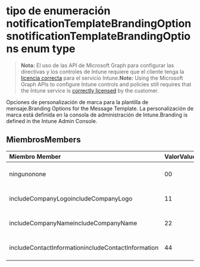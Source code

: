 # <a name="notificationtemplatebrandingoptions-enum-type"></a><span data-ttu-id="8bccd-101">tipo de enumeración notificationTemplateBrandingOptions</span><span class="sxs-lookup"><span data-stu-id="8bccd-101">notificationTemplateBrandingOptions enum type</span></span>

> <span data-ttu-id="8bccd-102">**Nota:** El uso de las API de Microsoft Graph para configurar las directivas y los controles de Intune requiere que el cliente tenga la [licencia correcta](https://go.microsoft.com/fwlink/?linkid=839381) para el servicio Intune.</span><span class="sxs-lookup"><span data-stu-id="8bccd-102">**Note:** Using the Microsoft Graph APIs to configure Intune controls and policies still requires that the Intune service is [correctly licensed](https://go.microsoft.com/fwlink/?linkid=839381) by the customer.</span></span>

<span data-ttu-id="8bccd-103">Opciones de personalización de marca para la plantilla de mensaje.</span><span class="sxs-lookup"><span data-stu-id="8bccd-103">Branding Options for the Message Template.</span></span> <span data-ttu-id="8bccd-104">La personalización de marca está definida en la consola de administración de Intune.</span><span class="sxs-lookup"><span data-stu-id="8bccd-104">Branding is defined in the Intune Admin Console.</span></span>
## <a name="members"></a><span data-ttu-id="8bccd-105">Miembros</span><span class="sxs-lookup"><span data-stu-id="8bccd-105">Members</span></span>
|<span data-ttu-id="8bccd-106">Miembro	</span><span class="sxs-lookup"><span data-stu-id="8bccd-106">Member</span></span>|<span data-ttu-id="8bccd-107">Valor</span><span class="sxs-lookup"><span data-stu-id="8bccd-107">Value</span></span>|<span data-ttu-id="8bccd-108">Descripción</span><span class="sxs-lookup"><span data-stu-id="8bccd-108">Description</span></span>|
|:---|:---|:---|
|<span data-ttu-id="8bccd-109">ninguno</span><span class="sxs-lookup"><span data-stu-id="8bccd-109">none</span></span>|<span data-ttu-id="8bccd-110">0</span><span class="sxs-lookup"><span data-stu-id="8bccd-110">0</span></span>|<span data-ttu-id="8bccd-111">Ninguna personalización de marca.</span><span class="sxs-lookup"><span data-stu-id="8bccd-111">No Branding.</span></span>|
|<span data-ttu-id="8bccd-112">includeCompanyLogo</span><span class="sxs-lookup"><span data-stu-id="8bccd-112">includeCompanyLogo</span></span>|<span data-ttu-id="8bccd-113">1</span><span class="sxs-lookup"><span data-stu-id="8bccd-113">1</span></span>|<span data-ttu-id="8bccd-114">Incluir el logotipo de la compañía.</span><span class="sxs-lookup"><span data-stu-id="8bccd-114">Include Company Logo.</span></span>|
|<span data-ttu-id="8bccd-115">includeCompanyName</span><span class="sxs-lookup"><span data-stu-id="8bccd-115">includeCompanyName</span></span>|<span data-ttu-id="8bccd-116">2</span><span class="sxs-lookup"><span data-stu-id="8bccd-116">2</span></span>|<span data-ttu-id="8bccd-117">Incluir el nombre de la compañía.</span><span class="sxs-lookup"><span data-stu-id="8bccd-117">Include Company Name.</span></span>|
|<span data-ttu-id="8bccd-118">includeContactInformation</span><span class="sxs-lookup"><span data-stu-id="8bccd-118">includeContactInformation</span></span>|<span data-ttu-id="8bccd-119">4</span><span class="sxs-lookup"><span data-stu-id="8bccd-119">4</span></span>|<span data-ttu-id="8bccd-120">Incluir información de contacto.</span><span class="sxs-lookup"><span data-stu-id="8bccd-120">Include Contact Info.</span></span>|



